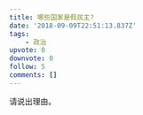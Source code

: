 ```yaml
---
title: 哪些国家是假民主?
date: '2018-09-09T22:51:13.837Z'
tags:
    - 政治
upvote: 0
downvote: 0
follow: 5
comments: []
---
```


请说出理由。
